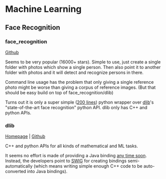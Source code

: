 # Machine Learning

## Face Recognition

### face_recognition
 
[Github](https://github.com/ageitgey/face_recognition)
 
Seems to be very popular (16000+ stars). Simple to use, just create a single folder with photos which show a single person.
Then also point it to another folder with photos and it will detect and recognize persons in there.

Command line usage has the problem that only giving a single reference photo might be worse than giving a corpus of reference images.
(But that should be easy build on top of face_recognition/dlib)  

Turns out it is only a super simple ([200 lines](https://github.com/ageitgey/face_recognition/blob/master/face_recognition/api.py))
python wrapper over [dlib](http://dlib.net/)'s "state-of-the-art face recognition" python API. dlib only has C++ and python
APIs.

 
### dlib

[Homepage](http://dlib.net/) | [Github](https://github.com/davisking/dlib)

C++ and python APIs for all kinds of mathematical and ML tasks.

It seems no effort is made of providing a Java binding [any time soon](https://github.com/davisking/dlib/issues/681).
Instead, the developers point to [SWIG](http://www.swig.org/) for creating bindings semi-automatically (which means
writing simple enough C++ code to be auto-converted into Java bindings).